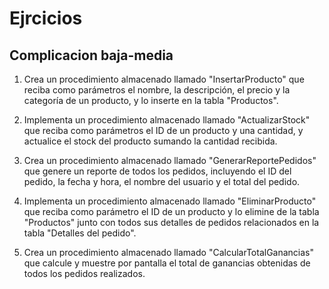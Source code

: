 # Ejrcicios
## Complicacion baja-media
1. Crea un procedimiento almacenado llamado "InsertarProducto" que reciba como parámetros el nombre, la descripción, el precio y la categoría de un producto, y lo inserte en la tabla "Productos".

2. Implementa un procedimiento almacenado llamado "ActualizarStock" que reciba como parámetros el ID de un producto y una cantidad, y actualice el stock del producto sumando la cantidad recibida.

3. Crea un procedimiento almacenado llamado "GenerarReportePedidos" que genere un reporte de todos los pedidos, incluyendo el ID del pedido, la fecha y hora, el nombre del usuario y el total del pedido.

4. Implementa un procedimiento almacenado llamado "EliminarProducto" que reciba como parámetro el ID de un producto y lo elimine de la tabla "Productos" junto con todos sus detalles de pedidos relacionados en la tabla "Detalles del pedido".

5. Crea un procedimiento almacenado llamado "CalcularTotalGanancias" que calcule y muestre por pantalla el total de ganancias obtenidas de todos los pedidos realizados.